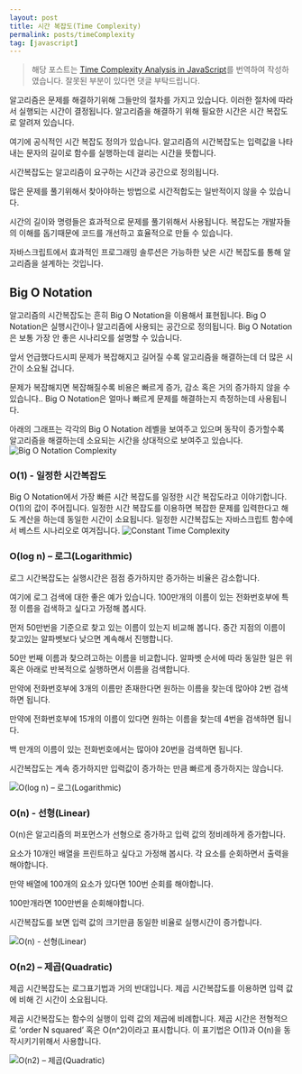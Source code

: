```yaml
---
layout: post
title: 시간 복잡도(Time Complexity)
permalink: posts/timeComplexity
tag: [javascript]
---
```


> 해당 포스트는 [Time Complexity Analysis in JavaScript](https://www.jenniferbland.com/time-complexity-analysis-in-javascript/)를 번역하여 작성하였습니다. 잘못된 부분이 있다면 댓글 부탁드립니다.

알고리즘은 문제를 해결하기위해 그들만의 절차를 가지고 있습니다. 이러한 절차에 따라서 실행되는 시간이 결정됩니다. 알고리즘을 해결하기 위해 필요한 시간은 시간 복잡도로 알려져 있습니다.

여기에 공식적인 시간 복잡도 정의가 있습니다. 알고리즘의 시간복잡도는 입력값을 나타내는 문자의 길이로 함수를 실행하는데 걸리는 시간을 뜻합니다.

시간복잡도는 알고리즘이 요구하는 시간과 공간으로 정의됩니다.

많은 문제를 풀기위해서 찾아야하는 방법으로 시간적합도는 일반적이지 않을 수 있습니다.

시간의 길이와 명령들은 효과적으로 문제를 풀기위해서 사용됩니다. 복잡도는 개발자들의 이해를 돕기때문에 코드를 개선하고 효율적으로 만들 수 있습니다.

자바스크립트에서 효과적인 프로그래밍 솔루션은 가능하한 낮은 시간 복잡도를 통해 알고리즘을 설계하는 것입니다.

## Big O Notation

알고리즘의 시간복잡도는 흔히 Big O Notation을 이용해서 표현됩니다. Big O Notation은 실행시간이나 알고리즘에 사용되는 공간으로 정의됩니다. Big O Notation은 보통 가장 안 좋은 시나리오를 설명할 수 있습니다.

앞서 언급했다드시피 문제가 복잡해지고 길어질 수록 알고리즘을 해결하는데 더 많은 시간이 소요될 겁니다.

문제가 복잡해지면 복잡해질수록 비용은 빠르게 증가, 감소 혹은 거의 증가하지 않을 수 있습니다.. Big O Notation은 얼마나 빠르게 문제를 해결하는지 측정하는데 사용됩니다.

아래의 그래프는 각각의 Big O Notation 레벨을 보여주고 있으며 동작이 증가할수록 알고리즘을 해결하는데 소요되는 시간을 상대적으로 보여주고 있습니다.
![Big O Notation Complexity](https://i1.wp.com/www.jenniferbland.com/wp-content/uploads/big-o-complexity.png?w=783&ssl=1)

### O(1) - 일정한 시간복잡도

Big O Notation에서 가장 빠른 시간 복잡도를 일정한 시간 복잡도라고 이야기합니다. O(1)의 값이 주어집니다. 일정한 시간 복잡도를 이용하면 복잡한 문제를 입력한다고 해도 계산을 하는데 동일한 시간이 소요됩니다. 일정한 시간복잡도는 자바스크립트 함수에서 베스트 시나리오로 여겨집니다.
![Constant Time Complexity](https://i0.wp.com/www.jenniferbland.com/wp-content/uploads/O1-constant-time-complexity.jpg?w=416&ssl=1)

### O(log n) – 로그(Logarithmic)

로그 시간복잡도는 실행시간은 점점 증가하지만 증가하는 비율은 감소합니다.

여기에 로그 검색에 대한 좋은 예가 있습니다. 100만개의 이름이 있는 전화번호부에 특정 이름을 검색하고 싶다고 가정해 봅시다.

먼저 50만번을 기준으로 찾고 있는 이름이 있는지 비교해 봅니다. 중간 지점의 이름이 찾고있는 알파벳보다 낮으면 계속해서 진행합니다.

50만 번째 이름과 찾으려고하는 이름을 비교합니다. 알파벳 순서에 따라 동일한 일은 위 혹은 아래로 반복적으로 실행하면서 이름을 검색합니다.

만약에 전화번호부에 3개의 이름만 존재한다면 원하는 이름을 찾는데 많아야 2번 검색하면 됩니다.

만약에 전화번호부에 15개의 이름이 있다면 원하는 이름을 찾는데 4번을 검색하면 됩니다.

백 만개의 이름이 있는 전화번호에서는 많아야 20번을 검색하면 됩니다.

시간복잡도는 계속 증가하지만 입력값이 증가하는 만큼 빠르게 증가하지는 않습니다.

![O(log n) – 로그(Logarithmic)](https://i1.wp.com/www.jenniferbland.com/wp-content/uploads/Olog-n-logarithmic-complexity.jpg?w=472&ssl=1)

### O(n) - 선형(Linear)

O(n)은 알고리즘의 퍼포먼스가 선형으로 증가하고 입력 값의 정비례하게 증가합니다.

요소가 10개인 배열을 프린트하고 싶다고 가정해 봅시다. 각 요소를 순회하면서 출력을 해야합니다.

만약 배열에 100개의 요소가 있다면 100번 순회를 해야합니다.

100만개라면 100만번을 순회해야합니다.

시간복잡도를 보면 입력 값의 크기만큼 동일한 비율로 실행시간이 증가합니다.

![O(n) - 선형(Linear)](https://i2.wp.com/www.jenniferbland.com/wp-content/uploads/On-Linear-Complexity.jpg?w=463&ssl=1)

### O(n2) – 제곱(Quadratic)

제곱 시간복잡도는 로그표기법과 거의 반대입니다. 제곱 시간복잡도를 이용하면 입력 값에 비해 긴 시간이 소요됩니다.

제곱 시간복잡도는 함수의 실행이 입력 값의 제곱에 비례합니다. 제곱 시간은 전형적으로 ‘order N squared’ 혹은 O(n^2)이라고 표시합니다. 이 표기법은 O(1)과 O(n)을 동작시키기위해서 사용합니다.

![O(n2) – 제곱(Quadratic)](https://i1.wp.com/www.jenniferbland.com/wp-content/uploads/On2-quadratic-time-complexity.jpg?w=382&ssl=1)
